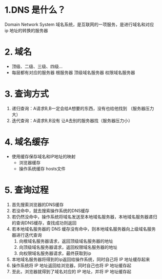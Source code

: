 # 1.DNS 是什么？

Domain Network System 域名系统，是互联网的一项服务，是进行域名和对应 ip 地址的转换的服务器


# 2. 域名
  - 顶级、二级、三级、四级...
  - 每层都有对应的服务器 根服务器 顶级域名服务器 权限域名服务器

# 3. 查询方式
  1. 递归查询：A请求B,B一定会给A想要的东西，没有也给他找到 （服务器压力大）
  2. 迭代查询：A请求B,B没有 让A去别的服务器找（服务器压力小）

# 4. 域名缓存
 - 使用缓存保存域名和IP地址的映射
   - 浏览器缓存
   - 操作系统缓存 hosts文件


# 5. 查询过程

  1. 首先搜索浏览器的DNS缓存
  2. 若没命中，就去搜索操作系统的DNS缓存
  3. 若仍然没命中，操作系统将域名发送至本地域名服务器，本地域名服务器递归的查询DNS缓存，查找成功则返回
  4. 若本地域名服务器的 DNS 缓存没有命中，则本地域名服务器向上级域名服务器进行迭代查询
     1. 向根域名服务器请求，返回顶级域名服务器的地址
     2. 向顶级域名服务器请求，返回权限域名服务器的地址
     3. 向权限域名服务器请求，最终获取到ip
  5. 本地域名服务器将得到的ip返回给操作系统，同时自己将 IP 地址缓存起来
  6. 操作系统将 IP 地址返回给浏览器，同时自己也将 IP 地址缓存起
  7. 至此，浏览器就得到了域名对应的 IP 地址，并将 IP 地址缓存起